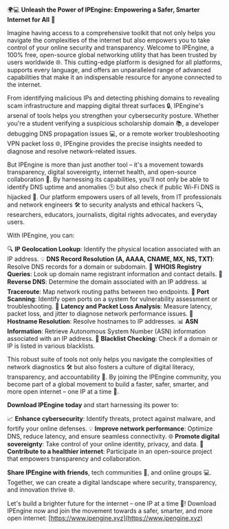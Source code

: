 🌍💻 **Unleash the Power of IPEngine: Empowering a Safer, Smarter Internet for All** 🚀

Imagine having access to a comprehensive toolkit that not only helps you navigate the complexities of the internet but also empowers you to take control of your online security and transparency. Welcome to IPEngine, a 100% free, open-source global networking utility that has been trusted by users worldwide 🌐. This cutting-edge platform is designed for all platforms, supports every language, and offers an unparalleled range of advanced capabilities that make it an indispensable resource for anyone connected to the internet.

From identifying malicious IPs and detecting phishing domains to revealing scam infrastructure and mapping digital threat surfaces 🔒, IPEngine's arsenal of tools helps you strengthen your cybersecurity posture. Whether you're a student verifying a suspicious scholarship domain 📚, a developer debugging DNS propagation issues 💻, or a remote worker troubleshooting VPN packet loss 🌐, IPEngine provides the precise insights needed to diagnose and resolve network-related issues.

But IPEngine is more than just another tool – it's a movement towards transparency, digital sovereignty, internet health, and open-source collaboration 🔗. By harnessing its capabilities, you'll not only be able to identify DNS uptime and anomalies 🕒 but also check if public Wi-Fi DNS is hijacked 🚨. Our platform empowers users of all levels, from IT professionals and network engineers 🛠️ to security analysts and ethical hackers 🔍, researchers, educators, journalists, digital rights advocates, and everyday users.

With IPEngine, you can:

🔍 **IP Geolocation Lookup**: Identify the physical location associated with an IP address.
💡 **DNS Record Resolution (A, AAAA, CNAME, MX, NS, TXT)**: Resolve DNS records for a domain or subdomain.
👥 **WHOIS Registry Queries**: Look up domain name registrant information and contact details.
🔄 **Reverse DNS**: Determine the domain associated with an IP address.
📊 **Traceroute**: Map network routing paths between two endpoints.
🚀 **Port Scanning**: Identify open ports on a system for vulnerability assessment or troubleshooting.
🔧 **Latency and Packet Loss Analysis**: Measure latency, packet loss, and jitter to diagnose network performance issues.
🤝 **Hostname Resolution**: Resolve hostnames to IP addresses.
📊 **ASN Information**: Retrieve Autonomous System Number (ASN) information associated with an IP address.
💸 **Blacklist Checking**: Check if a domain or IP is listed in various blacklists.

This robust suite of tools not only helps you navigate the complexities of network diagnostics 🛠️ but also fosters a culture of digital literacy, transparency, and accountability 🌟. By joining the IPEngine community, you become part of a global movement to build a faster, safer, smarter, and more open internet – one IP at a time 🔗.

**Download IPEngine today** and start harnessing its power to:

📈 **Enhance cybersecurity**: Identify threats, protect against malware, and fortify your online defenses.
💡 **Improve network performance**: Optimize DNS, reduce latency, and ensure seamless connectivity.
🌐 **Promote digital sovereignty**: Take control of your online identity, privacy, and data.
🔗 **Contribute to a healthier internet**: Participate in an open-source project that empowers transparency and collaboration.

**Share IPEngine with friends**, tech communities 🤝, and online groups 💻. Together, we can create a digital landscape where security, transparency, and innovation thrive 🌐.

Let's build a brighter future for the internet – one IP at a time 🔗! Download IPEngine now and join the movement towards a safer, smarter, and more open internet: [https://www.ipengine.xyz](https://www.ipengine.xyz)